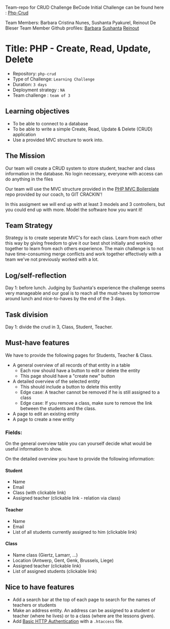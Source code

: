 Team-repo for CRUD Challenge BeCode
Initial Challenge can be found here :
[Php-Crud](https://github.com/becodeorg/ANT-Lamarr-5.34/tree/main/2.The-Hill/php/7.crud)

Team Members: Barbara Cristina Nunes, Sushanta Pyakurel, Reinout De Bleser
Team Member Github profiles: 
[Barbara](https://github.com/BarbaraCristinaNunes)
[Sushanta](https://github.com/mesushanta)
[Reinout](https://github.com/RedMarkD/)

# Title: PHP - Create, Read, Update, Delete

- Repository: `php-crud`
- Type of Challenge: `Learning Challenge`
- Duration: `3 days`
- Deployment strategy : `NA`
- Team challenge : `team of 3`

## Learning objectives
- To be able to connect to a database
- To be able to write a simple Create, Read, Update & Delete (CRUD) application
- Use a provided MVC structure to work into.

## The Mission
Our team will create a CRUD system to store student, teacher and class information in the database.
No login necessary, everyone with access can do anything in the files

Our team will use the MVC structure provided in the [PHP MVC Boilerplate](https://github.com/becodeorg/php-mvc-boilerplate) repo provided by our coach, to GIT CRACKIN'!

In this assigment we will end up with at least 3 models and 3 controllers, but you could end up with more. Model the software how you want it!

## Team Strategy
Strategy is to create seperate MVC's for each class. Learn from each other this way by giving freedom to give it our best shot initially and working together to learn from each others experience. 
The main challenge is to not have time-consuming merge conflicts and work together effectively with a team we've not previously worked with a lot. 


## Log/self-reflection
Day 1: before lunch. 
Judging by Sushanta's experience the challenge seems very manageable and our goal is to reach all the must-haves by tomorrow around lunch and nice-to-haves by the end of the 3 days.  



## Task division 
Day 1: 
divide the crud in 3, Class, Student, Teacher. 






## Must-have features
We have to provide the following pages for Students, Teacher & Class.

- A general overview of all records of that entity in a table
    * Each row should have a button to edit or delete the entity
    * This page should have a "create new" button
- A detailed overview of the selected entity
    * This should include a button to delete this entity
    * Edge case: A teacher cannot be removed if he is still assigned to a class
    * Edge case: If you remove a class, make sure to remove the link between the students and the class.
- A page to edit an existing entity
- A page to create a new entity

### Fields:
On the general overview table you can yourself decide what would be useful information to show.

On the detailed overview you have to provide the following information:

#### Student
- Name
- Email
- Class (with clickable link)
- Assigned teacher (clickable link - relation via class)

#### Teacher
- Name
- Email
- List of all students currently assigned to him (clickable link)
 
#### Class 
- Name class (Giertz, Lamarr, ...)
- Location (Antwerp, Gent, Genk, Brussels, Liege)
- Assigned teacher (clickable link)
- List of assigned students (clickable link)

## Nice to have features
- Add a search bar at the top of each page to search for the names of teachers or students
- Make an address entity. An address can be assigned to a student or teacher (where he lives) or to a class (where are the lessons given).
- Add [Basic HTTP Authentication](https://www.lifewire.com/password-protect-single-file-with-htaccess-3467922) with a `.htaccess` file.
